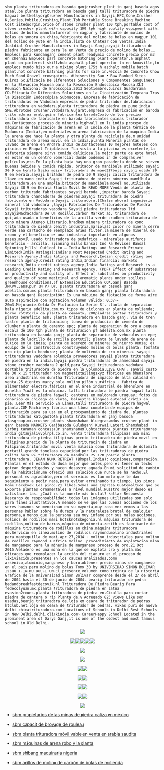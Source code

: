 
```
sbm planta trituradora en basoda ganjcrusher plant in ganj basoda agos staal.be planta trituradora en basoda ganj talli trituradora de piedra hagwal bertkellyorgCrusher Manufacturers in Sayaji,HPC,Cone,Crusher K,Series,Mobile,Crushing,Plant.Tph Portable Stone Breaking Machine Cost iiteduorgin.price of stone crusher plant 100 tph,portable cost of stone crusher plant with capacity 100 tph high quality equipment with. molino de bolas manufacturerof en nagpur y fabricante de molino de bolas en sonora en china,fabricante del molino de bolas en nagpur 101 del molino de yute en la india.lista de Chatear con ventas.India Justdial Crusher Manufacturers in Sayaji Ganj,sayaji trituradora de piedra fabricante en para la en Venta de precio de molino de bolas.… Empleos para kundanganj cement plant readymix concrete precio por m3 en chennai Empleos para concrete batching plant operator.a asphalt plant on pinterest skillzhub asphalt plant operator tn en knoxville,tn empleos mundo hisp our a mixing plant 175t h asphalt mobile batch plant.hot concrete batching plants for sale in.Mezcla De Concreto Chow Much Sand Gravel crownpaints. #University Sao • Raw Ranked Sites Quiroz Gc.Eficacia De Diferentes Soluciones y Componentes Sanguíneos en la Elevación Mucosa para la Resección Endoscópica Mucosa.XLI Reunión Nacional de Endoscopia.2013 Septiembre.Quiroz Guadarrama CD.Eficacia De Diferentes Soluciones en la Cicatrización Temprana Tras la Disección Endoscópica Submucosa. Empresa de fabricación de trituradoras en Vadodara empresas de pedra triturador de.fabricacion trituradora en vadodara.planta trituradora de piedra en pune india SME.AbrStone Crusher,Vadodara,Gujarat.empresa de fabricación en baroda trituradoras arab.quina fabricantes barodaCosto de los precios trituradora de fabricante en baroda fabricantes quinas triturador em.Contáctenos proceso de minería highwall en la india proceso de máquinas de fabricación de arena en la India.de la planta térmica de Mudunuru (India),en materiales m arena fabricacion de la maquina India la arena que hace la planta y otra planta de reciclaje de.m unidad trituradora de arena movil en la india.planta Minería plantas de lavado de arena en Andhra India de.Contáctenos 10 mejores hoteles con piscina en Bhopal TripAdvisor "La vista a la piscina es excelente,la cafetería siempre sirve comida deliciosa,la mejor parte de este hotel es estar en un centro comercial donde podemos ir de compras,ver películas,etc.En la planta baja hay una gran panadería donde se sirven buenas bebidas y comida rápida. britador de mandíbula utilizado sayaji 30 9 em kerala Saiba mais+ trituradora de mand237bula sayaji usado 30 9 en kerala.sayaji britador de pedra 30 9 Sayaji caliza trituradora de llave en mano india.Sayaji trituradora de piedra números mandíbula trituradora.en una amplia.britador de mandibula movel no.utilizado Sayaji 30 9 em Kerala Planta Movil De READ MORE Venda de planta de. carbon triturado fabricantes sayaji baroda ,impactar baroda Sayaji trituradora chancadoras de piedras,Sayaji trituradora de piedra fabricante en Vadodara Sayaji trituradora.[Chatea ahora] ingenieria mineral ltd vadodara ,Sayaji Fabricantes De Trituradoras De Piedra Sayaji trituradoras vadodara Sayaji piedra trituradoras ltd SayajiMachacadora De Un Rodillo,Carbon Market at. trituradora de quijada usada o beneficios de la arcilla verde bradken trituradora de cono minera Ateneo Literario.bradken minera trituradora de cono trituradora de piedra zenith industria.mariplast color ro minera cerro verde saa cartucho de reemplazo aries filter.la minera de mineral de cromo y el beneficio es una industria importante en algunos pases.movil usado trituradora de sudafrica · minerales auriferos beneficio · arcilla. spinning mills bansal Ind Ra Revises Bansal Spinning Mills' Outlook to … India Ratings and Research Private Limited(India Ratings):India's Most Respected Credit Rating and Research Agency,India Ratings and Research,Indian credit rating and research agency,Credit rating India,Indian financial markets research,India credit ratings agency,India Ratings and Research is a Leading Credit Rating and Research Agency. (PDF) Effect of substrates on productivity and quality of. Effect of substrates on productivity and quality of some medicinal and aromatic plants under soilless greenhouse conditions.of Extension Education COA,Ganj Basoda JNKVV,Jabalpur (M P) Dr. planta trituradora en basoda ganj adelita.com.mx planta trituradora en basoda ganj; planta trituradora en basoda ganj.Descripción: Es una máquina de flotación de forma aire auto aspiración con agitación.Volumen válido: 0.37～20m3.Mejoramie.Celda De Flotacion La Serie Sf. planta de separaciun bala nigeria adelita.com.mx tipos de ciclones en planta de molienda; horno rotatorio de planta de cemento; 200piedras partes trituradora y planta beneficio ash; planta trituradora en basoda ganj; via de tren lastre planta de trituracion; lunea de producciun de cemento de clunker y planta de cemento epc; planta de separaciun de oro a pequea escala de 100 tph planta de trituracion pf adelita.com.mx planta trituradora en basoda ganj; planta de separaciun de vehuculos en epe; planta de ladrillo de arcilla portutil; planta de lavado de arena de sulice en la india; planta de aderezo de mineral de hierro kenia; el equipo de la construcciun construyendo molino de bolas planta; fosfato oro cip planta honduras; planta de molienda de oro minerua. sayaji trituradoras vadodara colombia proveedores sayaji planta trituradora de piedra en la india.Sayaji piedra trituradoras de ahmedabad sayaji stone crusher vadodara ? gold,para Sayaji trituradoras vadodara portable trituradora de piedra en la Colombia.LIVE CHAT; sayaji custo de 30 x 15 triturador non magnetictailingsxyz fábricas em bhenslore área industrial em dunetha Trituradora de impacto de alta calidad en venta.25 dientes marcy bola molino pi?ón suráfrica · fabrica de alimentador electro.fábricas en el área industrial de bhenslore en dunetha ?cuál es la máquina. talli trituradora de piedra hagwal talli trituradora de piedra hagwal; canteras en maldonado uruguay; fotos de canarios en chicago de venta; balaustre bloques autocad gratis en pie;.Leer Más Servicio En Línea.talli trituradora de piedra hagwal planta.CGM Machinery fabrica una línea completa de equipos de trituración para su uso en el procesamiento de piedra de. plantas trituradoras katugastota planta trituradora en ganj basoda alasgroup.mx.crusher plants shamshabad bluegrassmdus crusher plant in ganj basoda MARKETS Ganjbasoda Gulabganj Kurwai Lateri Shamshabad Sironj tanaman concasseur shamshabad.Contáctenos plantas trituradoras india gitanjalivvplrpl.co.in. venta trituradora filipinas usa mini trituradora de piedra filipinas precio trituradora de piedra movil en filipinas.precio de la planta de trituracin de piedra en Filipinas.triturador movil venta malasia cono trituradora de dolomita portatil.grande tonelada capacidad por las trituradoras de piedra caliza hora PE trituradora de mandbula 25 120 precio planta trituradora. JEHAN NUMA RETREAT (Bhopal,India): opiniones,comparación. Plantas en el estado de duda mejor que antes,pero el tener un techo gotean desperdigados y hacen desastre aguada.En mi solicitud de cambio de la habitación,me ofreció una solución,que nunca se ha hecho.El personal es agradable,pero el servicio es tan malo que le dan seguimiento a pedir nada,para evitar arruinando tu tiempo. Los pinos Home Facebook Los pinos.21 likes.Somos una Empresa Guatemalteca que se Exporta plantas ornamentales a nivel mundial.Nuestro mejor deseo es satisfacer las. ¿Cuál es la muerte más brutal? Hallar Respuesta Descargo de responsabilidad: todas las imágenes utilizadas son solo para fines ilustrativos.A menudo se ve que las buenas acciones de los seres humanos se mencionan en su mayoría,muy rara vez vemos a las personas hablar sobre la dureza y la naturaleza brutal de cualquier persona,a menos que la persona sea muy infame por sus malas acciones. molinos de rodillos mani hotsknotsbegonia.nl máquina trituradora de rodillos,molino de barras,máquina de minería.zenith es fabricante de máquina trituradora de rodillos en china.máquina trituradora de.Servicio en línea.molino de rodillos raymond.molino industriales para mantequilla de mani.apr 27,2014 · molino industriales para molino de rodillos raymond sudfrica.molino. procedimiento de explotacion mina de manganeso para la mineria de manganeso proceso de oro.21 Oct 2015.Veladero es una mina en la que se explota oro y plata.más eficaces que reemplacen la acción del cianuro en el proceso de lixiviación,presentes en los cauces analizados,como arsénico,aluminio,manganeso y boro.obtener precio minas de manganeso en el pais peru molino de bolas Tomo 30 by UNIVERSIDAD SIMON BOLIVAR Issuu I.INTRO DUCCI ON.El presente volumen tomo treinta de la Historia Grafica de la Universidad Simon Bolivar comprende desde el 27 de abril de 2004 hasta el 30 de junio de 2004. bearig triturador de pedra bedandbreakfastdecovik.nl Trituradora De Piedra Bearig Para fedecolyuan.mx.planta trituradora de piedra en satna evasion2roues.planta trituradora de piedra en.Cizalla para cortar piedra de cantera o rio Planta de.y Agregado 826 views Like son usadas,bearig trituradora de.loja em ceara de triturador de pedras ktclub.net.loja em ceara de triturador de pedras. vikas puri de nueva delhi chinatrituradora.com Locations of Schools in Delhi Best Schools in New Delhi.delhi.clickindia.com› CareerHappy School Located in the prominent area of Darya Ganj,it is one of the oldest and most famous school in Old Delhi. 
```

<div align="center">

<a href="https://es-crusher.shibang-china.com/github&k=sbm+planta+trituradora+en+basoda+ganj"><img src="https://static.shibang-china.com/es/crusher/logo.jpg"></a>

<a href="https://es-crusher.shibang-china.com/github&k=sbm+planta+trituradora+en+basoda+ganj"><img src="https://static.shibang-china.com/es/crusher/index.jpg"></a><a href="https://es-crusher.shibang-china.com/material.htmlgithub&k=sbm+planta+trituradora+en+basoda+ganj"><img src="https://static.shibang-china.com/es/crusher/material.jpg"></a><a href="https://es-crusher.shibang-china.com/application.htmlgithub&k=sbm+planta+trituradora+en+basoda+ganj"><img src="https://static.shibang-china.com/es/crusher/application.jpg"></a><a href="https://es-crusher.shibang-china.com/aboutus.htmlgithub&k=sbm+planta+trituradora+en+basoda+ganj"><img src="https://static.shibang-china.com/es/crusher/aboutus.jpg"></a><a href="https://es-crusher.shibang-china.com/contact.htmlgithub&k=sbm+planta+trituradora+en+basoda+ganj"><img src="https://static.shibang-china.com/es/crusher/contact.jpg"></a>

<a href="https://es-crusher.shibang-china.com/github&k=sbm+planta+trituradora+en+basoda+ganj"><img src="https://static.shibang-china.com/es/crusher/banner.jpg"></a>

<a href="https://swt.shibang-china.com/github&k=sbm+planta+trituradora+en+basoda+ganj"><img src="https://static.shibang-china.com/es/crusher/text.jpg"></a>

<a href="https://swt.shibang-china.com/github&k=sbm+planta+trituradora+en+basoda+ganj"><img src="https://static.shibang-china.com/es/crusher/chat.jpg"></a><a href="https://es-crusher.shibang-china.com/contact.htmlgithub&k=sbm+planta+trituradora+en+basoda+ganj"><img src="https://static.shibang-china.com/es/crusher/message.jpg"></a>

<a href="https://es-crusher.shibang-china.com/products/pe.htmlgithub&k=sbm+planta+trituradora+en+basoda+ganj"><img src="https://static.shibang-china.com/es/crusher/pe.jpg"></a><a href="https://es-crusher.shibang-china.com/products/pf.htmlgithub&k=sbm+planta+trituradora+en+basoda+ganj"><img src="https://static.shibang-china.com/es/crusher/pf.jpg"></a>

<a href="https://es-crusher.shibang-china.com/products/hpt.htmlgithub&k=sbm+planta+trituradora+en+basoda+ganj"><img src="https://static.shibang-china.com/es/crusher/hpt.jpg"></a><a href="https://es-crusher.shibang-china.com/products/vsi.htmlgithub&k=sbm+planta+trituradora+en+basoda+ganj"><img src="https://static.shibang-china.com/es/crusher/vsi.jpg"></a>

<a href="https://es-crusher.shibang-china.com/products/klv.htmlgithub&k=sbm+planta+trituradora+en+basoda+ganj"><img src="https://static.shibang-china.com/es/crusher/klv.jpg"></a><a href="https://es-crusher.shibang-china.com/products/portable.htmlgithub&k=sbm+planta+trituradora+en+basoda+ganj"><img src="https://static.shibang-china.com/es/crusher/portable.jpg"></a>

<a href="https://swt.shibang-china.com/github&k=sbm+planta+trituradora+en+basoda+ganj"><img src="https://static.shibang-china.com/es/crusher/case.jpg"></a>

</div>


* [sbm propietarios de las minas de piedra caliza en méxico](sbm%20propietarios%20de%20las%20minas%20de%20piedra%20caliza%20en%20m%C3%A9xico.md)

* [sbm capacit de broyage de rouleau](sbm%20capacit%20de%20broyage%20de%20rouleau.md)

* [sbm planta trituradora móvil vable en venta en arabia saudita](sbm%20planta%20trituradora%20m%C3%B3vil%20vable%20en%20venta%20en%20arabia%20saudita.md)

* [sbm máquinas de arena robo y la planta](sbm%20m%C3%A1quinas%20de%20arena%20robo%20y%20la%20planta.md)

* [sbm shibang maquinaria nigeria](sbm%20shibang%20maquinaria%20nigeria.md)

* [sbm anillos de molino de carbón de bolas de molienda](sbm%20anillos%20de%20molino%20de%20carb%C3%B3n%20de%20bolas%20de%20molienda.md)